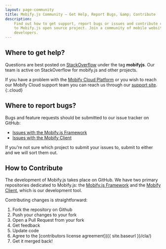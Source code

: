 ```yaml
---
layout: page-community
title: Mobify.js Community – Get Help, Report Bugs, &amp; Contribute
description:
    Find out how to get support, report bugs or issues and contribute changes
    to Mobify.js open source project. Join a community of mobile website
    developers.
---
```


## Where to get help?

Questions are best posted on [StackOverflow](http://stackoverflow.com/) under
the tag **mobifyjs**. Our team is active on StackOverflow for mobify.js and
other projects.

If you have a problem with the [Mobify Cloud Platform](https://cloud.mobify.com/)
or you wish to reach our Mobify Cloud support team you can reach us through our
[support site](https://support.mobify.com/).
{:.cloud}

## Where to report bugs?

Bugs and feature requests should be submitted to our issue tracker on GitHub:

  - [Issues with the Mobify.js Framework](https://github.com/mobify/mobifyjs/issues)
  - [Issues with the Mobify Client](https://github.com/mobify/mobify-client/issues)

If you're not sure which project to submit your issues to, submit to either and
we will sort them out.

## How to Contribute

The development of Mobify.js takes place on GitHub. We have two primary
repositories dedicated to Mobify.js: the [Mobify.js Framework](https://github.com/mobify/mobifyjs)
and the [Mobify Client](https://github.com/mobify/mobify-client), which is our
development tool.

Contributing changes is straightforward:

  1. Fork the repository on Github
  2. Push your changes to your fork
  3. Open a Pull Request from your fork
  4. Get feedback
  5. Update code
  6. Agree to the [contributors license agreement]({{ site.baseurl }}/cla/)
  7. Get it merged back!
